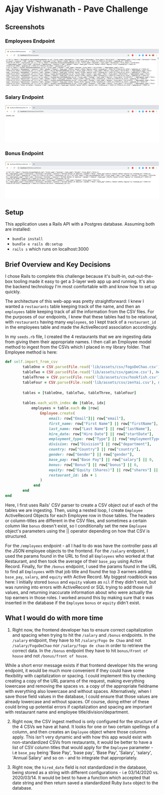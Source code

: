 # Ajay Vishwanath - Pave Challenge

## Screenshots

### Employees Endpoint
<img src="https://github.com/Ajay-Vishwanath/pave-challenge/blob/master/app/assets/images/employees.png">

### Salary Endpoint
<img src="https://github.com/Ajay-Vishwanath/pave-challenge/blob/master/app/assets/images/salary.png">

### Bonus Endpoint
<img src="https://github.com/Ajay-Vishwanath/pave-challenge/blob/master/app/assets/images/bonus.png">

## Setup
This application uses a Rails API with a Postgres database. Assuming both are installed:

* `bundle install`
* `bundle e rails db:setup`
* `rails s` which runs on localhost:3000

## Brief Overview and Key Decisions

I chose Rails to complete this challenge because it's built-in, out-out-the-box tooling made it easy to get a 3-layer web app up and running. It's also the backend technology I'm most comfortable with and know how to set up quickly.

The architecture of this web-app was pretty straightforward: I knew I wanted a `restaurants` table keeping track of the name, and then an `employees` table keeping track of all the information from the CSV files. For the purposes of our endpoints, I knew that these tables had to be relational, with `restaurants` having many `employees`, so I kept track of a `restaurant_id` in the employees table and made the ActiveRecord association accordingly. 

In my `seeds.rb` file, I created the 4 restaurants that we are ingesting data from giving them their appropriate names. I then call an Employee model method to ingest from the CSVs which I placed in my library folder. That Employee method is here: 

```Ruby
def self.import_from_csv
        tableOne = CSV.parse(File.read('lib/assets/csv/fogoDeChao.csv'), headers: true)
        tableTwo = CSV.parse(File.read('lib/assets/csv/gamine.csv'), headers: true)
        tableThree = CSV.parse(File.read('lib/assets/csv/hookfish.csv'), headers: true)
        tableFour = CSV.parse(File.read('lib/assets/csv/zenYai.csv'), headers: true)

        tables = [tableOne, tableTwo, tableThree, tableFour]

        tables.each_with_index do |table, idx|
            employees = table.each do |row|
                Employee.create(
                    email: row["Email"]|| row["email"],
                    first_name: row["First Name"] || row["firstName"],
                    last_name: row["Last Name"] || row["lastName"],
                    hire_date: row["Hire Date"] || row["startDate"],
                    employment_type: row["Type"] || row["employmentType"],
                    division: row["Division"] || row["department"],
                    country: row["Country"] || row["country"],
                    gender: row["Gender"] || row["gender"],
                    base_pay: row["Base Pay"] || row["salary"] || 0,
                    bonus: row["Bonus"] || row["bonus"] || 0,
                    equity: row["Equity (Shares)"] || row["shares"] || 0,
                    restaurant_id: idx + 1
                )
             end
        end
end
```

Here, I first uses Rails' CSV parser to create a CSV object out of each of the tables we are ingesting. Then, using a nested loop, I create `Employee` ActiveRecord Objects for each Employee row in those tables. The headers or column-titles are different in the CSV files, and sometimes a certain column like `bonus` doesn't exist, so I conditionally set the new `Employee` object's parameters using the || operator depending on how that CSV is structured.

For the `/employees` endpoint - all I had to do was have the controller pass all the JSON employee objects to the frontend. For the `/salary` endpoint, I used the params found in the URL to find all `Employees` who worked at that Restaurant, and then took the average of their `base_pay` using Active Record. Finally, for the `/bonus` endpoint, I used the params found in the URL to find all `Employees` with that job title and found the top 3 earners adding `base_pay`, `salary`, and `equity` with Active Record. My biggest roadblock was here: I initially stored `bonus` and `equity` values as `nil` if they didn't exist, but was running into errors with ActiveRecord or SQL trying to add those null values, and returning inaccurate information about who were actually the top earners in those roles. I worked around this by making sure that `0` was inserted in the database if the `Employee` `bonus` or `equity` didn't exist.

## What I would do with more time

1. Right now, the frontend developer has to ensure correct capitalization and spacing when trying to hit the `/salary` and `/bonus` endpoints. In the `/salary` endpoint, they have to hit `/salary/Fogo De Chao` and not `/salary/FogoDeChao` nor `/salary/fogo de chao` in order to retrieve the correct data. In the `/bonus` endpoint they have to hit `bonus/Front of house` and not `/bonus/front of house`. 

While a short error message exists if that frontend developer hits the wrong endpoint, it would be much more convenient if they could have some flexibility with capitalization or spacing. I could implement this by checking creating a copy of the URL params of the request, making everything lowercase and removing the spaces vs. a copy of the appropriate fieldname with everything also lowercase and without spaces. Alternatively, when I save those field values in the database, I could ensure that those values are already lowercase and without spaces. Of course, doing either of these could bring up potential errors if capitalization and spacing are important with restaurant name and employee title/division/department. 

2. Right now, the CSV ingest method is only configured for the structure of the 4 CSVs we have at hand. It looks for one or two certain spellings of a column, and then creates an `Employee` object where those columns apply. This isn't very dynamic and with how this app would exist with non-standardized CSVs from restaurants, it would be better to have a list of CSV column titles that would apply for the `Employee` parameter - i.e `base_pay` being 'Base Pay', 'base pay', 'Base Pay', 'Salary', 'salary', 'Annual Salary' and so on - and to integrate that appropriately.

3. Right now, the `hired_date` field is not standardized in the database, being stored as a string with different configurations - i.e 03/14/2020 vs. 2020/03/14. It would be best to have a function which accepted that date string and then return saved a standardized Ruby `Date` object to the database.

